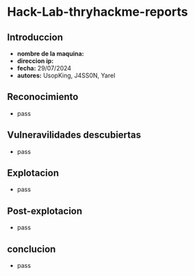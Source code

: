 # Hack-Lab-thryhackme-reports

## Introduccion
- **nombre de la maquina:**
- **direccion ip:**
- **fecha:** 29/07/2024
- **autores:** UsopKing, J4SS0N, Yarel
  
## Reconocimiento
- pass
  
## Vulneravilidades descubiertas
- pass

## Explotacion
- pass

## Post-explotacion
- pass

## conclucion
- pass
